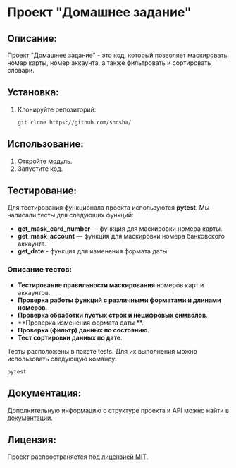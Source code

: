 
# Проект "Домашнее задание"

## Описание:

Проект "Домашнее задание" - это код, который позволяет маскировать номер карты, номер аккаунта, а также фильтровать и сортировать словари.

## Установка:

1. Клонируйте репозиторий:
   ```
   git clone https://github.com/snosha/
   ```

## Использование:

1. Откройте модуль.
2. Запустите код.

## Тестирование:

Для тестирования функционала проекта используются **pytest**. Мы написали тесты для следующих функций:

- **get_mask_card_number** — функция для маскировки номера карты.
- **get_mask_account** — функция для маскировки номера банковского аккаунта.
- **get_date** - функция для изменения формата даты.

### Описание тестов:
- **Тестирование правильности маскирования** номеров карт и аккаунтов.
- **Проверка работы функций с различными форматами и длинами номеров**.
- **Проверка обработки пустых строк и нецифровых символов**.
- **Проверка изменения формата даты **.
- **Проверка (фильтр) данных по состоянию**.
- **Тест сортировки данных по дате**.

Тесты расположены в пакете tests. Для их выполнения можно использовать следующую команду:
```
pytest
```

## Документация:

Дополнительную информацию о структуре проекта и API можно найти в [документации](docs/README.md).

## Лицензия:

Проект распространяется под [лицензией MIT](LICENSE).
